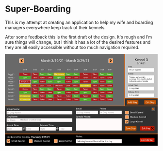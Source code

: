# Super-Boarding

This is my attempt at creating an application to help my wife and boarding managers everywhere keep track of their kennels.

After some feedback this is the first draft of the design. It's rough and I'm sure things will change, but I think it has a lot of the desired features and they are all easily accessible without too much navigation required.

![Design sketch](/project_images/super-boarding_sketch1.png)
